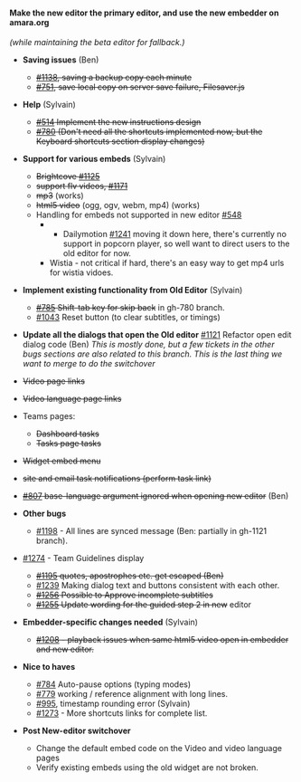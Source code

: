 #### Make the new editor the primary editor, and use the new embedder on amara.org
*(while maintaining the beta editor for fallback.)*

- **Saving issues** (Ben)
  - ~~[#1138](https://github.com/pculture/unisubs/issues/1138), saving a backup copy each minute~~
  - ~~[#751](https://github.com/pculture/unisubs/issues/751), save local copy on server save failure, Filesaver.js~~

- **Help** (Sylvain)
  - ~~[#514](https://github.com/pculture/unisubs/issues/514) Implement the new instructions design~~
  - ~~[#780](https://github.com/pculture/unisubs/issues/780) (Don't need all the shortcuts implemented now, but the Keyboard shortcuts section display changes)~~

- **Support for various embeds** (Sylvain)
  - ~~Brightcove [#1125](https://github.com/pculture/unisubs/issues/1125)~~
  - ~~support flv videos, [#1171](https://github.com/pculture/unisubs/issues/1171)~~
  - ~~mp3~~ (works)
  - ~~html5 video~~ (ogg, ogv, webm, mp4) (works)
  - Handling for embeds not supported in new editor [#548](https://github.com/pculture/unisubs/issues/548)
    -   - Dailymotion [#1241](https://github.com/pculture/unisubs/issues/1241) moving it down here, there's currently no support in popcorn player, so well want to direct users to the old editor for now.
    - Wistia - not critical if hard, there's an easy way to get mp4 urls for wistia vidoes.

- **Implement existing functionality from Old Editor** (Sylvain)
  - ~~[#785](https://github.com/pculture/unisubs/issues/785) Shift-tab key for skip back~~ in gh-780 branch.
  - [#1043](https://github.com/pculture/unisubs/issues/1043) Reset button (to clear subtitles, or timings)

- **Update all the dialogs that open the Old editor** [#1121](https://github.com/pculture/unisubs/issues/1121) Refactor open edit dialog code (Ben) *This is mostly done, but a few tickets in the other bugs sections are also related to this branch.  This is the last thing we want to merge to do the switchover*
 - ~~Video page links~~
 - ~~Video language page links~~
 - Teams pages:
    - ~~Dashboard tasks~~
    - ~~Tasks page tasks~~
 - ~~Widget embed menu~~
 - ~~site and email task notifications (perform task link)~~
 - ~~[#807](https://github.com/pculture/unisubs/issues/807) base-language argument ignored when opening new editor~~ (Ben)

- **Other bugs**
  - [#1198](https://github.com/pculture/unisubs/issues/1198) - All lines are synced message (Ben: partially in gh-1121 branch).
- [#1274](https://github.com/pculture/unisubs/issues/1274)  - Team Guidelines display
  - ~~[#1195](https://github.com/pculture/unisubs/issues/1195) quotes, apostrophes etc. get escaped (Ben)~~
  - [#1239](https://github.com/pculture/unisubs/issues/1239) Making dialog text and buttons consistent with each other.
  - ~~[#1256](https://github.com/pculture/unisubs/issues/1256) Possible to Approve incomplete subtitles~~
  - ~~[#1255](https://github.com/pculture/unisubs/issues/1255) Update wording for the guided step 2 in new~~ editor

- **Embedder-specific changes needed** (Sylvain)
  - ~~[#1208](https://github.com/pculture/unisubs/issues/1208) - playback issues when same html5 video open in embedder and new editor.~~

- **Nice to haves**
  - [#784](https://github.com/pculture/unisubs/issues/784)  Auto-pause options (typing modes)
  - [#779](https://github.com/pculture/unisubs/issues/779) working / reference alignment with long lines.
  - [#995](https://github.com/pculture/unisubs/issues/995), timestamp rounding error (Sylvain)
  - [#1273](https://github.com/pculture/unisubs/issues/1273) - More shortcuts links for complete list.
  

- **Post New-editor switchover**
  - Change the default embed code on the Video and video language pages
  - Verify existing embeds using the old widget are not broken.
